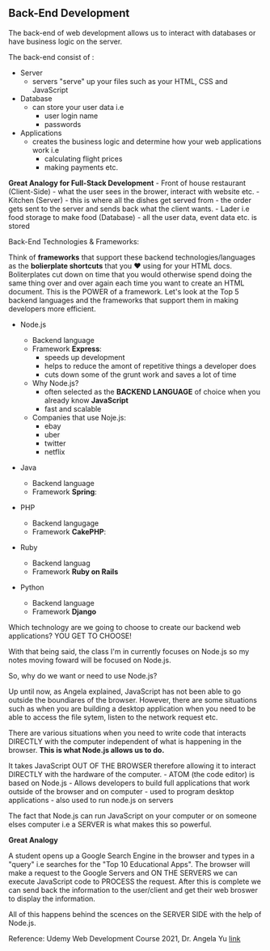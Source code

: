 ## Back-End Development

The back-end of web development allows us to interact with databases or have business logic on the server.

The back-end consist of :

- Server
  - servers "serve" up your files such as your HTML, CSS and JavaScript
- Database
  - can store your user data i.e
    - user login name
    - passwords
- Applications
  - creates the business logic and determine how your web applications work i.e
    - calculating flight prices
    - making payments etc.

**Great Analogy for Full-Stack Development** - Front of house restaurant (Client-Side) - what the user sees in the brower, interact with website etc. - Kitchen (Server) - this is where all the dishes get served from - the order gets sent to the server and sends back what the client wants. - Lader i.e food storage to make food (Database) - all the user data, event data etc. is stored

Back-End Technologies & Frameworks:

Think of **frameworks** that support these backend technologies/languages as the **bolierplate shortcuts** that you ❤️ using for your HTML docs. Boliterplates cut down on time that you would otherwise spend doing the same thing over and over again each time you want to create an HTML document. This is the POWER of a framework. Let's look at the Top 5 backend languages and the frameworks that support them in making developers more efficient.

- Node.js
  - Backend language
  - Framework **Express**:
    - speeds up development
    - helps to reduce the amont of repetitive things a developer does
    - cuts down some of the grunt work and saves a lot of time
  - Why Node.js?
    - often selected as the **BACKEND LANGUAGE** of choice when you already know **JavaScript**
    - fast and scalable
  - Companies that use Noje.js:
    - ebay
    - uber
    - twitter
    - netflix
- Java

  - Backend language
  - Framework **Spring**:

- PHP

  - Backend langugage
  - Framework **CakePHP**:

- Ruby

  - Backend languag
  - Framework **Ruby on Rails**

- Python
  - Backend language
  - Framework **Django**

Which technology are we going to choose to create our backend web applications? YOU GET TO CHOOSE!

With that being said, the class I'm in currently focuses on Node.js
so my notes moving foward will be focused on Node.js.

So, why do we want or need to use Node.js?

Up until now, as Angela explained, JavaScript has not been able to go outside the boundiares of the browser. However, there are some situations such as when you are building a desktop application when you need to be able to access the file sytem, listen to the network request etc.

There are various situations when you need to write code that interacts DIRECTLY with the computer independent of what is happening in the browser. **This is what Node.js allows us to do.**

It takes JavaScript OUT OF THE BROWSER therefore allowing it to interact DIRECTLY with the hardware of the computer. - ATOM (the code editor) is based on Node.js - Allows developers to build full applications that work outside of the browser and on computer - used to program desktop applications - also used to run node.js on servers

The fact that Node.js can run JavaScript on your computer or on someone elses computer i.e a SERVER is what makes this so powerful.

**Great Analogy**

A student opens up a Google Search Engine in the browser and types in a "query" i.e searches for the "Top 10 Educational Apps". The browser will make a request to the Google Servers and ON THE SERVERS we can execute JavaScript code to PROCESS the request. After this is complete we can send back the information to the user/client and get their web broswer to display the information.

All of this happens behind the scences on the SERVER SIDE with the help of Node.js.

Reference: Udemy Web Development Course 2021, Dr. Angela Yu
[link](https://www.udemy.com/course/the-complete-web-development-bootcamp/)
